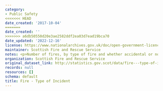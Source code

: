 ```yaml
---
category:
- Public Safety
<<<<<<< HEAD
date_created: '2017-10-04'
=======
date_created: ''
>>>>>>> a6db50550d20e3ae2582ddf2ea03d7ead19bca70
date_updated: '2022-12-16'
license: https://www.nationalarchives.gov.uk/doc/open-government-licence/version/3/
maintainer: Scottish Fire and Rescue Service
notes: <p>Number of fires, by type of fire and whether accidental or not</p>
organization: Scottish Fire and Rescue Service
original_dataset_link: http://statistics.gov.scot/data/fire---type-of-incident
records: null
resources: []
schema: default
title: Fire - Type of Incident
---
```

